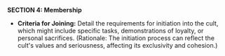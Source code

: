 **SECTION 4: Membership**
- **Criteria for Joining:** Detail the requirements for initiation into the cult, which might include specific tasks, demonstrations of loyalty, or personal sacrifices. (Rationale: The initiation process can reflect the cult's values and seriousness, affecting its exclusivity and cohesion.)